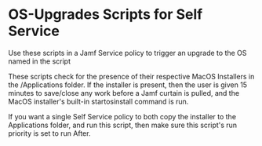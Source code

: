 # OS-Upgrades Scripts for Self Service
Use these scripts in a Jamf Service policy to trigger an upgrade to the OS named in the script

These scripts check for the presence of their respective MacOS Installers in the /Applications folder. If the installer is present, then the user is given 15 minutes to save/close any work before a Jamf curtain is pulled, and the MacOS installer's built-in startosinstall command is run.

If you want a single  Self Service policy to both copy the installer to the Applications folder, and run this script, then make sure this script's run priority is set to run After.
